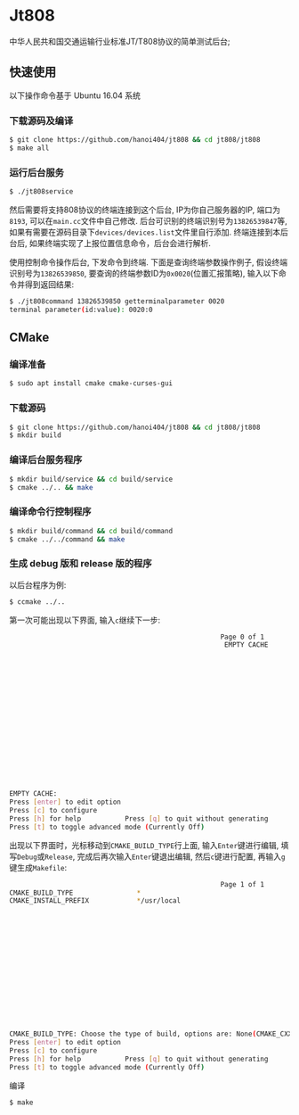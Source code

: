 # Jt808

中华人民共和国交通运输行业标准JT/T808协议的简单测试后台;


## 快速使用

以下操作命令基于 Ubuntu 16.04 系统


### 下载源码及编译
```bash
$ git clone https://github.com/hanoi404/jt808 && cd jt808/jt808
$ make all
```

### 运行后台服务
```bash
$ ./jt808service
```

然后需要将支持808协议的终端连接到这个后台, IP为你自己服务器的IP, 端口为`8193`, 可以在`main.cc`文件中自己修改.
后台可识别的终端识别号为`13826539847`等, 如果有需要在源码目录下`devices/devices.list`文件里自行添加.
终端连接到本后台后, 如果终端实现了上报位置信息命令，后台会进行解析.


使用控制命令操作后台, 下发命令到终端. 下面是查询终端参数操作例子, 假设终端识别号为`13826539850`, 要查询的终端参数ID为`0x0020`(位置汇报策略), 输入以下命令并得到返回结果:
```bash
$ ./jt808command 13826539850 getterminalparameter 0020
terminal parameter(id:value): 0020:0
```

## CMake

### 编译准备
```bash
$ sudo apt install cmake cmake-curses-gui
```

### 下载源码
```bash
$ git clone https://github.com/hanoi404/jt808 && cd jt808/jt808
$ mkdir build
```

### 编译后台服务程序
```bash
$ mkdir build/service && cd build/service
$ cmake ../.. && make
```

### 编译命令行控制程序
```bash
$ mkdir build/command && cd build/command
$ cmake ../../command && make
```

### 生成 debug 版和 release 版的程序

以后台程序为例:
```bash
$ ccmake ../..
```

第一次可能出现以下界面, 输入`c`继续下一步:
```bash
                                                     Page 0 of 1
                                                      EMPTY CACHE


















EMPTY CACHE:
Press [enter] to edit option                                                                                                 CMake Version 3.5.1]
Press [c] to configure
Press [h] for help           Press [q] to quit without generating
Press [t] to toggle advanced mode (Currently Off)
```

出现以下界面时，光标移动到`CMAKE_BUILD_TYPE`行上面, 输入`Enter`键进行编辑, 填写`Debug`或`Release`, 完成后再次输入`Enter`键退出编辑, 然后`c`键进行配置, 再输入`g`键生成`Makefile`:
```bash
                                                     Page 1 of 1
CMAKE_BUILD_TYPE                *
CMAKE_INSTALL_PREFIX            */usr/local
















CMAKE_BUILD_TYPE: Choose the type of build, options are: None(CMAKE_CXX_FLAGS or CMAKE_C_FLAGS used) Debug Release RelWithDebInfo MinSizeRel.)
Press [enter] to edit option                                                                                                 CMake Version 3.5.1]
Press [c] to configure
Press [h] for help           Press [q] to quit without generating
Press [t] to toggle advanced mode (Currently Off)
```

编译
```bash
$ make
```
